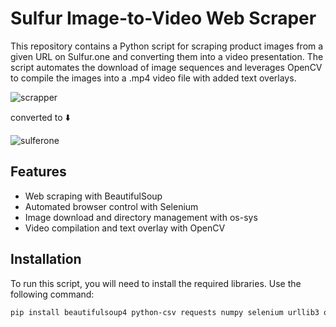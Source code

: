 # Sulfur Image-to-Video Web Scraper

This repository contains a Python script for scraping product images from a given URL on Sulfur.one and converting them into a video presentation. The script automates the download of image sequences and leverages OpenCV to compile the images into a .mp4 video file with added text overlays.

![scrapper](https://github.com/dgh007786/Web-scrapper/assets/41314977/ef20c8aa-49f0-4536-942a-63b640aa47ce)   

converted to :arrow_down: 

![sulferone](https://github.com/dgh007786/Web-scrapper/assets/41314977/4071a9f3-22e6-41eb-b36b-e056634ae8b8)

## Features

- Web scraping with BeautifulSoup
- Automated browser control with Selenium
- Image download and directory management with os-sys
- Video compilation and text overlay with OpenCV

## Installation

To run this script, you will need to install the required libraries. Use the following command:

```bash
pip install beautifulsoup4 python-csv requests numpy selenium urllib3 os-sys opencv-python
